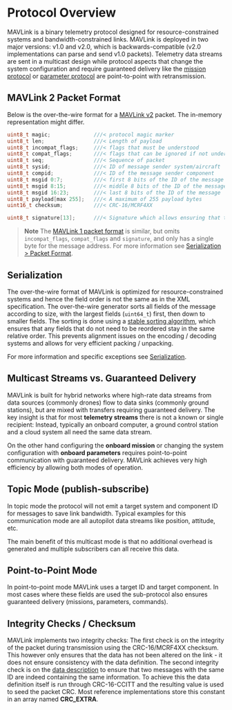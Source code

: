 # Protocol Overview

MAVLink is a binary telemetry protocol designed for resource-constrained systems and bandwidth-constrained links. MAVLink is deployed in two major versions: v1.0 and v2.0, which is backwards-compatible (v2.0 implementations can parse and send v1.0 packets). Telemetry data streams are sent in a multicast design while protocol aspects that change the system configuration and require guaranteed delivery like the [mission protocol](../services/mission.md) or [parameter protocol](../services/parameter.md) are point-to-point with retransmission.

## MAVLink 2 Packet Format

Below is the over-the-wire format for a [MAVLink v2](../guide/mavlink_2.md) packet. The in-memory representation might differ.

```C
uint8_t magic;              ///< protocol magic marker
uint8_t len;                ///< Length of payload
uint8_t incompat_flags;     ///< flags that must be understood
uint8_t compat_flags;       ///< flags that can be ignored if not understood
uint8_t seq;                ///< Sequence of packet
uint8_t sysid;              ///< ID of message sender system/aircraft
uint8_t compid;             ///< ID of the message sender component
uint8_t msgid 0:7;          ///< first 8 bits of the ID of the message
uint8_t msgid 8:15;         ///< middle 8 bits of the ID of the message
uint8_t msgid 16:23;        ///< last 8 bits of the ID of the message
uint8_t payload[max 255];   ///< A maximum of 255 payload bytes
uint16_t checksum;          ///< CRC-16/MCRF4XX
```

```C
uint8_t signature[13];      ///< Signature which allows ensuring that the link is tamper-proof (optional)
```

> **Note** The [MAVLink 1 packet format](../guide/serialization.md#v1_packet_format) is similar, but omits `incompat_flags`, `compat_flags` and `signature`, and only has a single byte for the message address. For more information see [Serialization > Packet Format](../guide/serialization.md#packet_format).

## Serialization

The over-the-wire format of MAVLink is optimized for resource-constrained systems and hence the field order is not the same as in the XML specification. The over-the-wire generator sorts all fields of the message according to size, with the largest fields (`uint64_t`) first, then down to smaller fields. The sorting is done using a [stable sorting algorithm](https://en.wikipedia.org/wiki/Sorting_algorithm#Stability), which ensures that any fields that do not need to be reordered stay in the same relative order. This prevents alignment issues on the encoding / decoding systems and allows for very efficient packing / unpacking.

For more information and specific exceptions see [Serialization](../guide/serialization.md).

## Multicast Streams vs. Guaranteed Delivery

MAVLink is built for hybrid networks where high-rate data streams from data sources (commonly drones) flow to data sinks (commonly ground stations), but are mixed with transfers requiring guaranteed delivery. The key insight is that for most **telemetry streams** there is not a known or single recipient: Instead, typically an onboard computer, a ground control station and a cloud system all need the same data stream.

On the other hand configuring the **onboard mission** or changing the system configuration with **onboard parameters** requires point-to-point communication with guaranteed delivery. MAVLink achieves very high efficiency by allowing both modes of operation.

## Topic Mode \(publish-subscribe\)

In topic mode the protocol will not emit a target system and component ID for messages to save link bandwidth. Typical examples for this communication mode are all autopilot data streams like position, attitude, etc.

The main benefit of this multicast mode is that no additional overhead is generated and multiple subscribers can all receive this data.

## Point-to-Point Mode

In point-to-point mode MAVLink uses a target ID and target component. In most cases where these fields are used the sub-protocol also ensures guaranteed delivery (missions, parameters, commands).

## Integrity Checks / Checksum

MAVLink implements two integrity checks: The first check is on the integrity of the packet during transmission using the CRC-16/MCRF4XX checksum. This however only ensures that the data has not been altered on the link - it does not ensure consistency with the data definition. The second integrity check is on the [data description](https://en.wikipedia.org/wiki/Data_definition_language) to ensure that two messages with the same ID are indeed containing the same information. To achieve this the data definition itself is run through CRC-16-CCITT and the resulting value is used to seed the packet CRC. Most reference implementations store this constant in an array named **CRC\_EXTRA**.